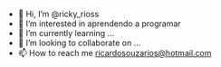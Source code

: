 - 👋 Hi, I’m @ricky_rioss
- 👀 I’m interested in aprendendo a programar
- 🌱 I’m currently learning ...
- 💞️ I’m looking to collaborate on ...
- 📫 How to reach me ricardosouzarios@hotmail.com

<!---
Ricky_rioss is a ✨ special ✨ repository because its `README.md` (this file) appears on your GitHub profile.
You can click the Preview link to take a look at your changes.
--->
